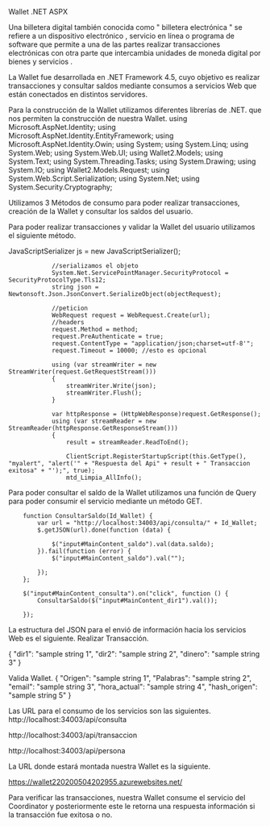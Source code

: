 Wallet .NET ASPX


Una billetera digital también conocida como " billetera electrónica " se refiere a un dispositivo electrónico , servicio en línea o programa de software que permite a una de las partes realizar transacciones electrónicas con otra parte que intercambia unidades de moneda digital por bienes y servicios . 

La Wallet fue desarrollada en .NET Framework 4.5, cuyo objetivo es realizar transacciones y consultar saldos mediante consumos a servicios Web que están   conectados en distintos servidores.


Para la construcción de la Wallet utilizamos diferentes librerías de .NET. que nos permiten la construcción de nuestra Wallet.
using Microsoft.AspNet.Identity;
using Microsoft.AspNet.Identity.EntityFramework;
using Microsoft.AspNet.Identity.Owin;
using System;
using System.Linq;
using System.Web;
using System.Web.UI;
using Wallet2.Models;
using System.Text;
using System.Threading.Tasks;
using System.Drawing;
using System.IO;
using Wallet2.Models.Request;
using System.Web.Script.Serialization;
using System.Net;
using System.Security.Cryptography;



Utilizamos 3 Métodos de consumo para poder realizar transacciones, creación de la Wallet y consultar los saldos del usuario.



Para poder realizar transacciones y validar la Wallet del usuario utilizamos el siguiente método.

  JavaScriptSerializer js = new JavaScriptSerializer();

                //serializamos el objeto
                System.Net.ServicePointManager.SecurityProtocol = SecurityProtocolType.Tls12;
                string json = Newtonsoft.Json.JsonConvert.SerializeObject(objectRequest);

                //peticion
                WebRequest request = WebRequest.Create(url);
                //headers
                request.Method = method;
                request.PreAuthenticate = true;
                request.ContentType = "application/json;charset=utf-8'";
                request.Timeout = 10000; //esto es opcional

                using (var streamWriter = new StreamWriter(request.GetRequestStream()))
                {
                    streamWriter.Write(json);
                    streamWriter.Flush();
                }

                var httpResponse = (HttpWebResponse)request.GetResponse();
                using (var streamReader = new StreamReader(httpResponse.GetResponseStream()))
                {
                    result = streamReader.ReadToEnd();

                    ClientScript.RegisterStartupScript(this.GetType(), "myalert", "alert('" + "Respuesta del Api" + result + " Transaccion exitosa" + "');", true);
                    mtd_Limpia_AllInfo();
                    
                    
                    

Para poder consultar el saldo de la Wallet utilizamos una función de Query para poder consumir el servicio mediante un método GET.



        function ConsultarSaldo(Id_Wallet) {
            var url = "http://localhost:34003/api/consulta/" + Id_Wallet;
            $.getJSON(url).done(function (data) {

                $("input#MainContent_saldo").val(data.saldo);
            }).fail(function (error) {
                $("input#MainContent_saldo").val("");

            });
        };

        $("input#MainContent_consulta").on("click", function () {
            ConsultarSaldo($("input#MainContent_dir1").val());

        });
        
        
La estructura del JSON para el envió de información hacia los servicios Web es el siguiente.
Realizar Transacción.



{
  "dir1": "sample string 1",
  "dir2": "sample string 2",
  "dinero": "sample string 3"
}


Valida Wallet.
{
  "Origen": "sample string 1",
  "Palabras": "sample string 2",
  "email": "sample string 3",
  "hora_actual": "sample string 4",
  "hash_origen": "sample string 5"
}


Las URL para el consumo de los servicios son las siguientes.
http://localhost:34003/api/consulta

http://localhost:34003/api/transaccion

http://localhost:34003/api/persona

La URL donde estará montada nuestra Wallet es la siguiente.

https://wallet220200504202955.azurewebsites.net/



Para verificar las transacciones, nuestra Wallet consume el servicio del Coordinator y posteriormente este le retorna una respuesta información si la transacción fue exitosa o no.


    




